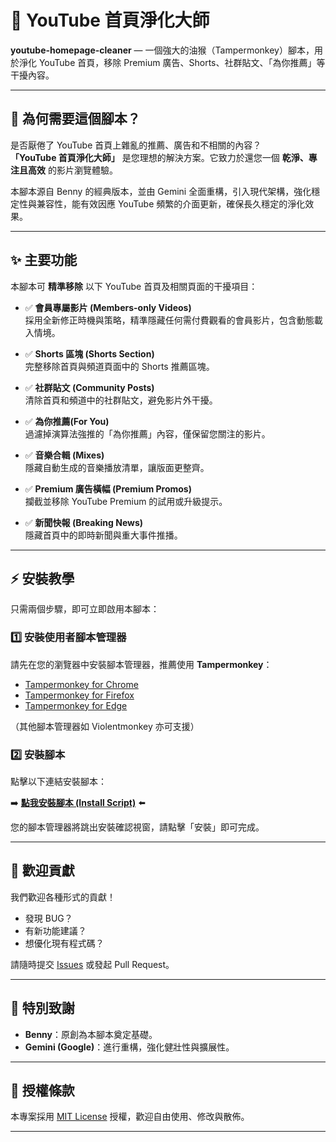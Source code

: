 # 🎯 YouTube 首頁淨化大師

**youtube-homepage-cleaner** — 一個強大的油猴（Tampermonkey）腳本，用於淨化 YouTube 首頁，移除 Premium 廣告、Shorts、社群貼文、「為你推薦」等干擾內容。

---

## 🧹 為何需要這個腳本？

是否厭倦了 YouTube 首頁上雜亂的推薦、廣告和不相關的內容？  
**「YouTube 首頁淨化大師」** 是您理想的解決方案。它致力於還您一個 **乾淨、專注且高效** 的影片瀏覽體驗。

本腳本源自 Benny 的經典版本，並由 Gemini 全面重構，引入現代架構，強化穩定性與兼容性，能有效因應 YouTube 頻繁的介面更新，確保長久穩定的淨化效果。

---

## ✨ 主要功能

本腳本可 **精準移除** 以下 YouTube 首頁及相關頁面的干擾項目：

- ✅ **會員專屬影片 (Members-only Videos)**  
  採用全新修正時機與策略，精準隱藏任何需付費觀看的會員影片，包含動態載入情境。

- ✅ **Shorts 區塊 (Shorts Section)**  
  完整移除首頁與頻道頁面中的 Shorts 推薦區塊。

- ✅ **社群貼文 (Community Posts)**  
  清除首頁和頻道中的社群貼文，避免影片外干擾。

- ✅ **為你推薦(For You)**  
  過濾掉演算法強推的「為你推薦」內容，僅保留您關注的影片。

- ✅ **音樂合輯 (Mixes)**  
  隱藏自動生成的音樂播放清單，讓版面更整齊。

- ✅ **Premium 廣告橫幅 (Premium Promos)**  
  攔截並移除 YouTube Premium 的試用或升級提示。

- ✅ **新聞快報 (Breaking News)**  
  隱藏首頁中的即時新聞與重大事件推播。

---

## ⚡️ 安裝教學

只需兩個步驟，即可立即啟用本腳本：

### 1️⃣ 安裝使用者腳本管理器

請先在您的瀏覽器中安裝腳本管理器，推薦使用 **Tampermonkey**：

- [Tampermonkey for Chrome](https://chrome.google.com/webstore/detail/tampermonkey/dhdgffkkebhmkfjojejmpbldmpobfkfo)
- [Tampermonkey for Firefox](https://addons.mozilla.org/firefox/addon/tampermonkey/)
- [Tampermonkey for Edge](https://microsoftedge.microsoft.com/addons/detail/tampermonkey/iikmkjmpaadaobahmlepeloendndfphd)

（其他腳本管理器如 Violentmonkey 亦可支援）

### 2️⃣ 安裝腳本

點擊以下連結安裝腳本：

➡️ **[點我安裝腳本 (Install Script)](https://github.com/bennytsai1234/youtube-homepage-cleaner/raw/main/youtube-homepage-cleaner.user.js)** ⬅️

您的腳本管理器將跳出安裝確認視窗，請點擊「安裝」即可完成。

---

## 🤝 歡迎貢獻

我們歡迎各種形式的貢獻！

- 發現 BUG？
- 有新功能建議？
- 想優化現有程式碼？

請隨時提交 [Issues](https://github.com/bennytsai1234/youtube-homepage-cleaner/issues) 或發起 Pull Request。

---

## 🙏 特別致謝

- **Benny**：原創為本腳本奠定基礎。  
- **Gemini (Google)**：進行重構，強化健壯性與擴展性。

---

## 📄 授權條款

本專案採用 [MIT License](LICENSE) 授權，歡迎自由使用、修改與散佈。

---
